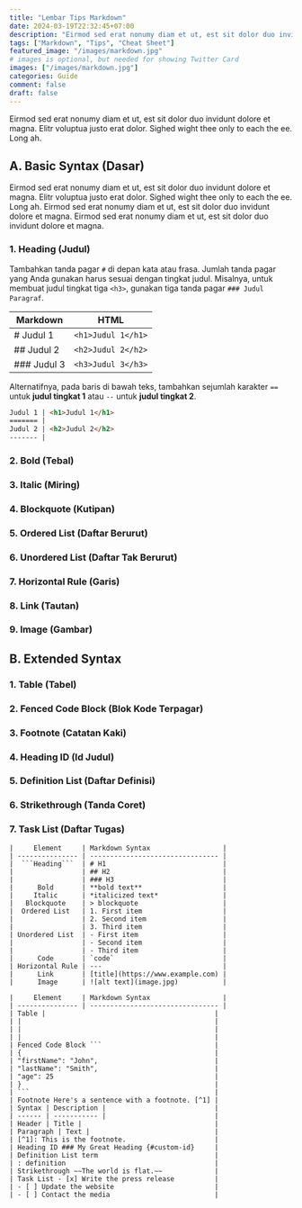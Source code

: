 ```yaml
---
title: "Lembar Tips Markdown"
date: 2024-03-19T22:32:45+07:00
description: "Eirmod sed erat nonumy diam et ut, est sit dolor duo invidunt dolore et magna."
tags: ["Markdown", "Tips", "Cheat Sheet"]
featured_image: "/images/markdown.jpg"
# images is optional, but needed for showing Twitter Card
images: ["/images/markdown.jpg"]
categories: Guide
comment: false
draft: false
---
```


Eirmod sed erat nonumy diam et ut, est sit dolor duo invidunt dolore et magna. Elitr voluptua justo erat dolor. Sighed wight thee only to each the ee. Long ah.


## **A. Basic Syntax** (Dasar)
Eirmod sed erat nonumy diam et ut, est sit dolor duo invidunt dolore et magna. Elitr voluptua justo erat dolor. Sighed wight thee only to each the ee. Long ah. Eirmod sed erat nonumy diam et ut, est sit dolor duo invidunt dolore et magna. Eirmod sed erat nonumy diam et ut, est sit dolor duo invidunt dolore et magna.

### 1. Heading (Judul)
Tambahkan tanda pagar `#` di depan kata atau frasa. Jumlah tanda pagar yang Anda gunakan harus sesuai dengan tingkat judul. Misalnya, untuk membuat judul tingkat tiga `<h3>`, gunakan tiga tanda pagar `### Judul Paragraf`.

| Markdown       | HTML               |
| -------------- | ------------------ |
| # Judul 1      | `<h1>Judul 1</h1>` |
| ## Judul 2     | `<h2>Judul 2</h2>` |
| ### Judul 3    | `<h3>Judul 3</h3>` |

Alternatifnya, pada baris di bawah teks, tambahkan sejumlah karakter `==` untuk **judul tingkat 1** atau `--` untuk **judul tingkat 2**.

```md
Judul 1 | <h1>Judul 1</h1>  
======= | 
Judul 2 | <h2>Judul 2</h2>
------- | 
```

### 2. Bold (Tebal)
### 3. Italic (Miring) 
### 4. Blockquote (Kutipan)
### 5. Ordered List (Daftar Berurut)
### 6. Unordered List (Daftar Tak Berurut)
### 7. Horizontal Rule (Garis)
### 8. Link (Tautan)
### 9. Image (Gambar)

## B. Extended Syntax

### 1. Table (Tabel)
### 2. Fenced Code Block (Blok Kode Terpagar)
### 3. Footnote (Catatan Kaki)
### 4. Heading ID (Id Judul)
### 5. Definition List (Daftar Definisi)
### 6. Strikethrough (Tanda Coret)
### 7. Task List (Daftar Tugas)

```
|     Element     | Markdown Syntax                  |
| --------------- | -------------------------------- |
|  ```Heading```  | # H1                             |
|                 | ## H2                            |
|                 | ### H3                           |
|      Bold       | **bold text**                    |
|     Italic      | *italicized text*                |
|   Blockquote    | > blockquote                     |
|  Ordered List   | 1. First item                    |
|                 | 2. Second item                   |
|                 | 3. Third item                    |
| Unordered List  | - First item                     |
|                 | - Second item                    |
|                 | - Third item                     |
|      Code       | `code`                           |
| Horizontal Rule | ---                              |
|      Link       | [title](https://www.example.com) |
|      Image      | ![alt text](image.jpg)           |
```

```
|     Element     | Markdown Syntax                  |
| --------------- | -------------------------------- |
| Table |                                          |
| |                                                |
| |                                                |
| |                                                |
| Fenced Code Block ```                            |
| {                                                |
| "firstName": "John",                             |
| "lastName": "Smith",                             |
| "age": 25                                        |
| }                                                |
| ```                                              |
| Footnote Here's a sentence with a footnote. [^1] |
| Syntax | Description |                           |
| ------ | ----------- |                           |
| Header | Title |                                 |
| Paragraph | Text |                               |
| [^1]: This is the footnote.                      |
| Heading ID ### My Great Heading {#custom-id}     |
| Definition List term                             |
| : definition                                     |
| Strikethrough ∼∼The world is flat.∼∼             |
| Task List - [x] Write the press release          |
| - [ ] Update the website                         |
| - [ ] Contact the media                          |
```
